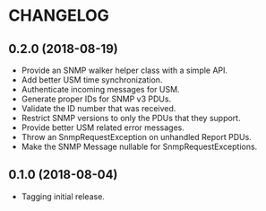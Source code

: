 CHANGELOG
=========

0.2.0 (2018-08-19)
------------------
* Provide an SNMP walker helper class with a simple API.
* Add better USM time synchronization.
* Authenticate incoming messages for USM.
* Generate proper IDs for SNMP v3 PDUs.
* Validate the ID number that was received.
* Restrict SNMP versions to only the PDUs that they support.
* Provide better USM related error messages.
* Throw an SnmpRequestException on unhandled Report PDUs.
* Make the SNMP Message nullable for SnmpRequestExceptions.

0.1.0 (2018-08-04)
------------------
* Tagging initial release.
